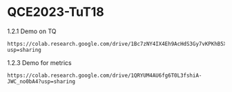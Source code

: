 # QCE2023-TuT18

1.2.1 Demo on TQ 
```
https://colab.research.google.com/drive/1Bc7zNY4IX4Eh9AcHdS3Gy7vKPKhB5XqB?usp=sharing
```

1.2.3 Demo for metrics
```
https://colab.research.google.com/drive/1QRYUM4AU6fg6T0L3fshiA-JWC_no0bA4?usp=sharing
```